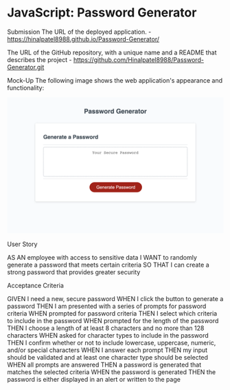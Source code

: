 # JavaScript: Password Generator


Submission The URL of the deployed application. - https://hinalpatel8988.github.io/Password-Generator/

The URL of the GitHub repository, with a unique name and a README that describes the project - https://github.com/Hinalpatel8988/Password-Generator.git

Mock-Up
The following image shows the web application's appearance and functionality:

![Alt text](Screenshot%202022-12-08%20at%2010.17.38%20pm.png)


User Story

AS AN employee with access to sensitive data
I WANT to randomly generate a password that meets certain criteria
SO THAT I can create a strong password that provides greater security



Acceptance Criteria

GIVEN I need a new, secure password
WHEN I click the button to generate a password
THEN I am presented with a series of prompts for password criteria
WHEN prompted for password criteria
THEN I select which criteria to include in the password
WHEN prompted for the length of the password
THEN I choose a length of at least 8 characters and no more than 128 characters
WHEN asked for character types to include in the password
THEN I confirm whether or not to include lowercase, uppercase, numeric, and/or special characters
WHEN I answer each prompt
THEN my input should be validated and at least one character type should be selected
WHEN all prompts are answered
THEN a password is generated that matches the selected criteria
WHEN the password is generated
THEN the password is either displayed in an alert or written to the page




